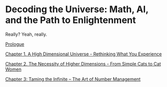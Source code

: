 # Decoding the Universe: Math, AI, and the Path to Enlightenment

Really? Yeah, really.

[Prologue](000-prologue%2FREADME.md)

[Chapter 1. A High Dimensional Universe - Rethinking What You Experience](001-a-high-dimensional-universe-rethinking-what-you-experience%2FREADME.md)

[Chapter 2. The Necessity of Higher Dimensions - From Simple Cats to Cat Women](002-the-necessity-of-higher-dimensions%2FREADME.md)

[Chapter 3: Taming the Infinite – The Art of Number Management](003-taming-the-infinite-the-art-of-number-management%2FREADME.md)